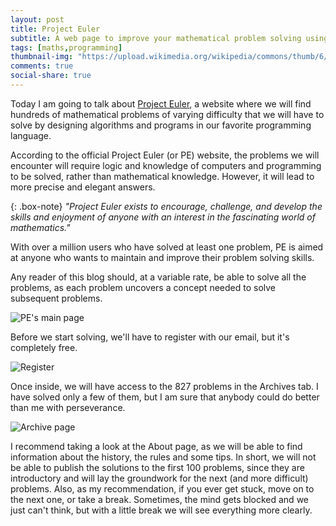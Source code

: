 ```yaml
---
layout: post
title: Project Euler
subtitle: A web page to improve your mathematical problem solving using programming.
tags: [maths,programming]
thumbnail-img: "https://upload.wikimedia.org/wikipedia/commons/thumb/6/60/Leonhard_Euler_2.jpg/200px-Leonhard_Euler_2.jpg"
comments: true
social-share: true
---
```


Today I am going to talk about [Project Euler](https://projecteuler.net), a website where we will find hundreds of mathematical problems of varying difficulty that we will have to solve by designing algorithms and programs in our favorite programming language. 

According to the official Project Euler (or PE) website, the problems we will encounter will require logic and knowledge of computers and programming to be solved, rather than mathematical knowledge. However, it will lead to more precise and elegant answers.

{: .box-note}
*"Project Euler exists to encourage, challenge, and develop the skills and enjoyment of anyone with an interest in the fascinating world of mathematics."*

With over a million users who have solved at least one problem, PE is aimed at anyone who wants to maintain and improve their problem solving skills.

Any reader of this blog should, at a variable rate, be able to solve all the problems, as each problem uncovers a concept needed to solve subsequent problems.

<a><img src="https://i.imgur.com/b8y9chI.png" title="PE's main page" caption="PE's main page" /></a>

Before we start solving, we'll have to register with our email, but it's completely free.

![Register](https://i.imgur.com/txUrJ70.png)

Once inside, we will have access to the 827 problems in the Archives tab. I have solved only a few of them, but I am sure that anybody could do better than me with perseverance. 

![Archive page](https://i.imgur.com/rEFXGSR.png)

I recommend taking a look at the About page, as we will be able to find information about the history, the rules and some tips. In short, we will not be able to publish the solutions to the first 100 problems, since they are introductory and will lay the groundwork for the next (and more difficult) problems.
Also, as my recommendation, if you ever get stuck, move on to the next one, or take a break. Sometimes, the mind gets blocked and we just can't think, but with a little break we will see everything more clearly.  


